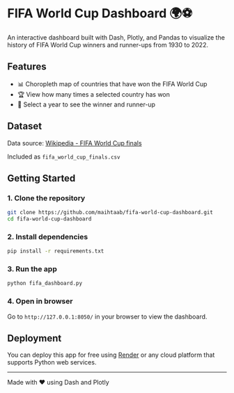 # FIFA World Cup Dashboard 🌍⚽

An interactive dashboard built with Dash, Plotly, and Pandas to visualize the history of FIFA World Cup winners and runner-ups from 1930 to 2022.

## Features

- 📊 Choropleth map of countries that have won the FIFA World Cup
- 🏆 View how many times a selected country has won
- 📅 Select a year to see the winner and runner-up

## Dataset

Data source: [Wikipedia - FIFA World Cup finals](https://en.wikipedia.org/wiki/List_of_FIFA_World_Cup_finals)

Included as `fifa_world_cup_finals.csv`

## Getting Started

### 1. Clone the repository
```bash
git clone https://github.com/maihtaab/fifa-world-cup-dashboard.git
cd fifa-world-cup-dashboard
```

### 2. Install dependencies
```bash
pip install -r requirements.txt
```

### 3. Run the app
```bash
python fifa_dashboard.py
```

### 4. Open in browser
Go to `http://127.0.0.1:8050/` in your browser to view the dashboard.

## Deployment

You can deploy this app for free using [Render](https://render.com) or any cloud platform that supports Python web services.

---

Made with ❤️ using Dash and Plotly

